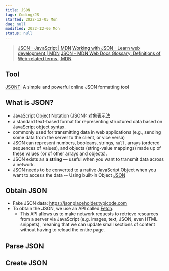 ```yaml
---
title: JSON
tags: Coding/JS
started: 2022-12-05 Mon
due: null
modified: 2022-12-05 Mon
status: null
---
```

>[JSON - JavaScript | MDN](https://developer.mozilla.org/en-US/docs/Web/JavaScript/Reference/Global_Objects/JSON)
>[Working with JSON - Learn web development | MDN](https://developer.mozilla.org/en-US/docs/Learn/JavaScript/Objects/JSON)
>[JSON - MDN Web Docs Glossary: Definitions of Web-related terms | MDN](https://developer.mozilla.org/en-US/docs/Glossary/JSON)
## Tool
[JSONT](https://www.jsont.run/)| A simple and powerful online JSON formatting tool
## What is JSON?
- JavaScript Object Notation (JSON): 对象表示法
- a standard text-based format for representing structured data based on JavaScript object syntax. 
- commonly used for transmitting data in web applications (e.g., sending some data from the server to the client, or vice versa)
- JSON can represent numbers, booleans, strings, `null`, arrays (ordered sequences of values), and objects (string-value mappings) made up of these values (or of other arrays and objects).
- JSON exists as a **string** — useful when you want to transmit data across a network. 
- JSON needs to be converted to a native JavaScript Object when you want to access the data -- Using built-in Object [JSON](https://developer.mozilla.org/en-US/docs/Web/JavaScript/Reference/Global_Objects/JSON)
## Obtain JSON
- Fake JSON data: https://jsonplaceholder.typicode.com
- To obtain the JSON, we use an API called [Fetch](https://developer.mozilla.org/en-US/docs/Web/API/Fetch_API). 
	- This API allows us to make network requests to retrieve resources from a server via JavaScript (e.g. images, text, JSON, even HTML snippets), meaning that we can update small sections of content without having to reload the entire page.
## Parse JSON

## Create JSON